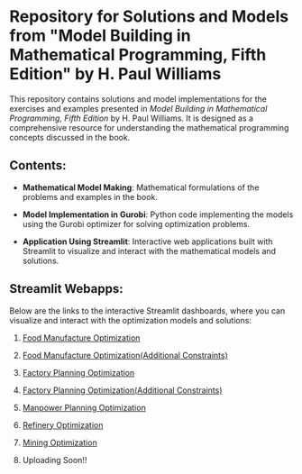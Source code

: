 # Repository for Solutions and Models from "Model Building in Mathematical Programming, Fifth Edition" by H. Paul Williams

This repository contains solutions and model implementations for the exercises and examples presented in *Model Building in Mathematical Programming, Fifth Edition* by H. Paul Williams. It is designed as a comprehensive resource for understanding the mathematical programming concepts discussed in the book.


## Contents:
- **Mathematical Model Making**: Mathematical formulations of the problems and examples in the book.
  
- **Model Implementation in Gurobi**: Python code implementing the models using the Gurobi optimizer for solving optimization problems.
  
- **Application Using Streamlit**: Interactive web applications built with Streamlit to visualize and interact with the mathematical models and solutions.
  

## Streamlit Webapps:
Below are the links to the interactive Streamlit dashboards, where you can visualize and interact with the optimization models and solutions:

1. [Food Manufacture Optimization](https://food-manufacture.streamlit.app/)

2. [Food Manufacture Optimization(Additional Constraints)](https://food-manufacture.streamlit.app/)

3. [Factory Planning Optimization](https://factory-planning.streamlit.app/)

4. [Factory Planning Optimization(Additional Constraints)](https://factory-planning-2.streamlit.app/)

5. [Manpower Planning Optimization](https://manpower-planning.streamlit.app/)
   
6. [Refinery Optimization](https://refinery-optimization.streamlit.app/)
   
7. [Mining Optimization](https://mining-optimization.streamlit.app/) 
   
8. Uploading Soon!!
